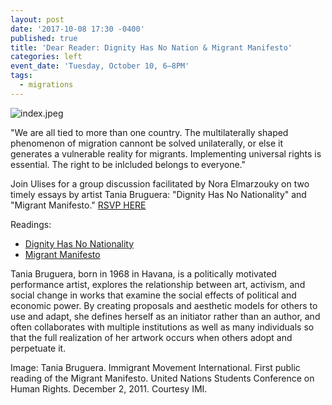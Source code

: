 ```yaml
---
layout: post
date: '2017-10-08 17:30 -0400'
published: true
title: 'Dear Reader: Dignity Has No Nation & Migrant Manifesto'
categories: left
event_date: 'Tuesday, October 10, 6–8PM'
tags:
  - migrations
---
```

![index.jpeg]({{site.baseurl}}/assets/img/index.jpeg)

"We are all tied to more than one country. The multilaterally shaped phenomenon of migration cannont be solved unilaterally, or else it generates a vulnerable reality for migrants. Implementing universal rights is essential. The right to be inlcluded belongs to everyone."

Join Ulises for a group discussion facilitated by Nora Elmarzouky on two timely essays by artist Tania Bruguera: "Dignity Has No Nationality" and "Migrant Manifesto." [RSVP HERE](https://www.facebook.com/events/130839584236830/?acontext=%7B%22ref%22%3A%2229%22%2C%22ref_notif_type%22%3A%22plan_user_invited%22%2C%22action_history%22%3A%22null%22%7D&notif_id=1507492993331242&notif_t=plan_user_invited)

Readings:
- [Dignity Has No Nationality](https://drive.google.com/file/d/0B6ClfxGUdTp6YW5NTnplZkZxWGc/view)
- [Migrant Manifesto](https://drive.google.com/open?id=0B6ClfxGUdTp6STNEalJTcXRmVUk)

Tania Bruguera, born in 1968 in Havana, is a politically motivated performance artist, explores the relationship between art, activism, and social change in works that examine the social effects of political and economic power. By creating proposals and aesthetic models for others to use and adapt, she defines herself as an initiator rather than an author, and often collaborates with multiple institutions as well as many individuals so that the full realization of her artwork occurs when others adopt and perpetuate it.


Image: Tania Bruguera. Immigrant Movement International. First public reading of the Migrant Manifesto. United Nations Students Conference on Human Rights. December 2, 2011. Courtesy IMI.

